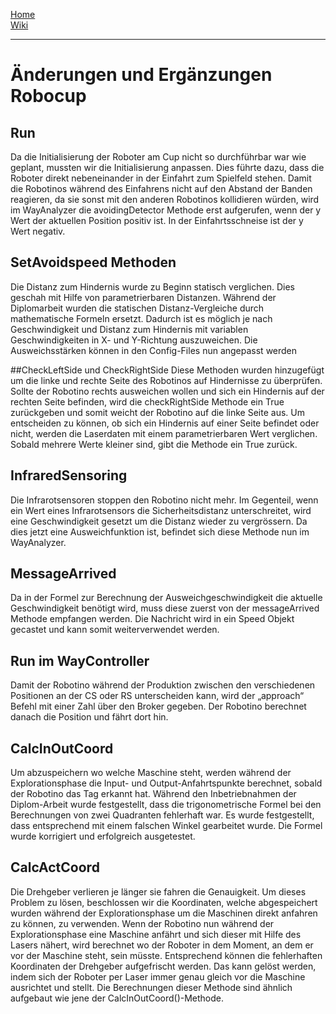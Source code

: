 [Home](home)  
[Wiki](WikiSolidus)  

----------------------

# Änderungen und Ergänzungen Robocup
## Run
Da die Initialisierung der Roboter am Cup nicht so durchführbar war wie geplant, mussten wir die Initialisierung anpassen. Dies führte dazu, dass die Roboter direkt nebeneinander in der Einfahrt zum Spielfeld stehen. Damit die Robotinos während des Einfahrens nicht auf den Abstand der Banden reagieren, da sie sonst mit den anderen Robotinos kollidieren würden, wird im WayAnalyzer die avoidingDetector Methode erst aufgerufen, wenn der y Wert der aktuellen Position positiv ist. In der Einfahrtsschneise ist der y Wert negativ.

## SetAvoidspeed Methoden

Die Distanz zum Hindernis wurde zu Beginn statisch verglichen. Dies geschah mit Hilfe von parametrierbaren Distanzen.
Während der Diplomarbeit wurden die statischen Distanz-Vergleiche durch mathematische Formeln ersetzt. Dadurch ist es möglich je nach Geschwindigkeit und Distanz zum Hindernis mit variablen Geschwindigkeiten in X- und Y-Richtung auszuweichen. Die Ausweichsstärken können in den Config-Files nun angepasst werden

##CheckLeftSide und CheckRightSide
Diese Methoden wurden hinzugefügt um die linke und rechte Seite des Robotinos auf Hindernisse zu überprüfen. Sollte der Robotino rechts ausweichen wollen und sich ein Hindernis auf der rechten Seite befinden, wird die checkRightSide Methode ein True zurückgeben und somit weicht der Robotino auf die linke Seite aus. Um entscheiden zu können, ob sich ein Hindernis auf einer Seite befindet oder nicht, werden die Laserdaten mit einem parametrierbaren Wert verglichen. Sobald mehrere Werte kleiner sind, gibt die Methode ein True zurück.

## InfraredSensoring
Die Infrarotsensoren stoppen den Robotino nicht mehr. Im Gegenteil, wenn ein Wert eines Infrarotsensors die Sicherheitsdistanz unterschreitet, wird eine Geschwindigkeit gesetzt um die Distanz wieder zu vergrössern. Da dies jetzt eine Ausweichfunktion ist, befindet sich diese Methode nun im WayAnalyzer.

## MessageArrived
Da in der Formel zur Berechnung der Ausweichgeschwindigkeit die aktuelle Geschwindigkeit benötigt wird, muss diese zuerst von der messageArrived Methode empfangen werden. Die Nachricht wird in ein Speed Objekt gecastet und kann somit weiterverwendet werden.

## Run im WayController
Damit der Robotino während der Produktion zwischen den verschiedenen Positionen an der CS oder RS unterscheiden kann, wird der „approach“ Befehl mit einer Zahl über den Broker gegeben. Der Robotino berechnet danach die Position und fährt dort hin.
## CalcInOutCoord
Um abzuspeichern wo welche Maschine steht,  werden während der Explorationsphase die Input- und Output-Anfahrtspunkte berechnet, sobald der Robotino das Tag erkannt hat. Während den Inbetriebnahmen der Diplom-Arbeit wurde festgestellt, dass die trigonometrische Formel bei den Berechnungen von zwei Quadranten fehlerhaft war. Es wurde festgestellt, dass entsprechend mit einem falschen Winkel gearbeitet wurde. Die Formel wurde korrigiert und erfolgreich ausgetestet.
## CalcActCoord
Die Drehgeber verlieren je länger sie fahren die Genauigkeit. Um dieses Problem zu lösen, beschlossen wir die Koordinaten, welche abgespeichert wurden während der Explorationsphase um die Maschinen direkt anfahren zu können, zu verwenden. Wenn der Robotino nun während der Explorationsphase eine Maschine anfährt und sich dieser mit Hilfe des Lasers nähert, wird berechnet wo der Roboter in dem Moment, an dem er vor der Maschine steht, sein müsste. Entsprechend können die fehlerhaften Koordinaten der Drehgeber aufgefrischt werden. Das kann gelöst werden, indem sich der Roboter per Laser immer genau gleich vor die Maschine ausrichtet und stellt. Die Berechnungen dieser Methode sind ähnlich aufgebaut wie jene der CalcInOutCoord()-Methode.
